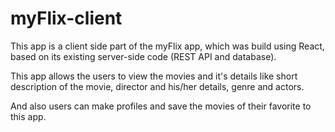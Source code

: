 # myFlix-client

This app is a client side part of the myFlix app, which was  build using React, based on its existing server-side code (REST API and database).

 This app allows the users to view the movies and it's details like short description of the movie, director and his/her details, genre and actors.

And also users can make profiles and save the movies of their favorite to this app. 
